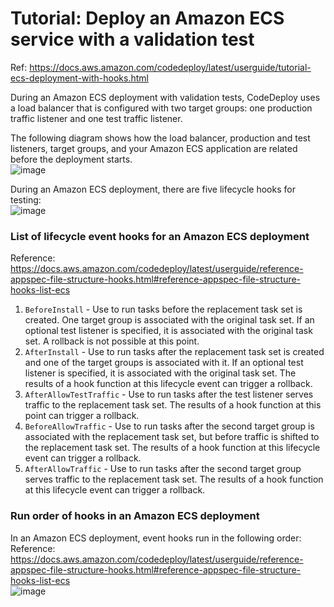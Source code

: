 # Tutorial: Deploy an Amazon ECS service with a validation test

Ref: https://docs.aws.amazon.com/codedeploy/latest/userguide/tutorial-ecs-deployment-with-hooks.html

During an Amazon ECS deployment with validation tests, CodeDeploy uses a load balancer that is configured with two target groups: one production traffic listener and one test traffic listener.  

The following diagram shows how the load balancer, production and test listeners, target groups, and your Amazon ECS application are related before the deployment starts.  
![image](https://github.com/aws-6w8hnx/code-workshop-ecs-lambda-codedeploy/assets/29943707/3f200c01-a831-4ab0-9ff5-b6ee386e3b1f)

During an Amazon ECS deployment, there are five lifecycle hooks for testing:  
![image](https://github.com/aws-6w8hnx/code-workshop-ecs-lambda-codedeploy/assets/29943707/c1afa485-8732-4dae-a904-5f5245fe9c2b)


### List of lifecycle event hooks for an Amazon ECS deployment
Reference: https://docs.aws.amazon.com/codedeploy/latest/userguide/reference-appspec-file-structure-hooks.html#reference-appspec-file-structure-hooks-list-ecs  
1. `BeforeInstall` - Use to run tasks before the replacement task set is created. One target group is associated with the original task set. If an optional test listener is specified, it is associated with the original task set. A rollback is not possible at this point.
2. `AfterInstall` - Use to run tasks after the replacement task set is created and one of the target groups is associated with it. If an optional test listener is specified, it is associated with the original task set. The results of a hook function at this lifecycle event can trigger a rollback.
3. `AfterAllowTestTraffic` - Use to run tasks after the test listener serves traffic to the replacement task set. The results of a hook function at this point can trigger a rollback.
4. `BeforeAllowTraffic` - Use to run tasks after the second target group is associated with the replacement task set, but before traffic is shifted to the replacement task set. The results of a hook function at this lifecycle event can trigger a rollback.
5. `AfterAllowTraffic` - Use to run tasks after the second target group serves traffic to the replacement task set. The results of a hook function at this lifecycle event can trigger a rollback.

### Run order of hooks in an Amazon ECS deployment
In an Amazon ECS deployment, event hooks run in the following order:  
Reference: https://docs.aws.amazon.com/codedeploy/latest/userguide/reference-appspec-file-structure-hooks.html#reference-appspec-file-structure-hooks-list-ecs  
![image](https://github.com/aws-6w8hnx/code-workshop-ecs-lambda-codedeploy/assets/29943707/3e498084-0ade-421a-ac0d-cd75408a8af3)
